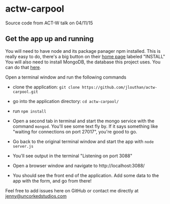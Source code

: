 # actw-carpool
Source code from ACT-W talk on 04/11/15

## Get the app up and running

You will need to have node and its package panager npm installed. This is really easy to do, there's a big button on their [home page](https://nodejs.org/) labeled "INSTALL"
You will also need to install MongoDB, the database this project uses. You can do that [here](http://docs.mongodb.org/manual/installation/).

Open a terminal window and run the following commands

- clone the application: `git clone https://github.com/jlouthan/actw-carpool.git`
- go into the application directory: `cd actw-carpool/`
- run `npm install`

- Open a second tab in terminal and start the mongo service with the command `mongod`. You'll see some text fly by.
 If it says something like "waiting for connections on port 27017", you're good to go.
 
- Go back to the original terminal window and start the app with `node server.js`
- You'll see output in the terminal "Listening on port 3088"
- Open a browser window and navigate to http://localhost:3088/
- You should see the front end of the application. Add some data to the app with the form, and go from there!

Feel free to add issues here on GitHub or contact me directly at jenny@uncorkedstudios.com